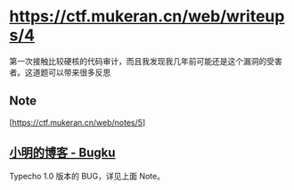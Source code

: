 <!-- 第三次 WriteUp Part 2 -->
<!-- 这里针对一道分析 CMS 博客 Typecho 漏洞的题 -->
# https://ctf.mukeran.cn/web/writeups/4

第一次接触比较硬核的代码审计，而且我发现我几年前可能还是这个漏洞的受害者。这道题可以带来很多反思

Note
----
[https://ctf.mukeran.cn/web/notes/5]

[小明的博客 - Bugku](http://ctf.bugku.com/challenges#%E5%B0%8F%E6%98%8E%E7%9A%84%E5%8D%9A%E5%AE%A2 "前往Bugku")
----
Typecho 1.0 版本的 BUG，详见上面 Note。
